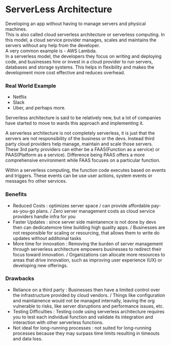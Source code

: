 # ServerLess Architecture 

Developing an app without having to manage servers and physical machines. <br>
This is also called cloud serverless architecture or serverless computing. 
In this model, a cloud service provider manages, scales and maintains the servers without any help from the developer.
<br>A very common example is - AWS Lambda.
<br>In a serverless model, the developers they focus on writing and deploying code, 
and businesses hire or invest in a cloud provider to run servers, databases and storage systems. This helps in flexibility and makes the development more cost effective and reduces overhead.<br>

### Real World Example 
- Netflix
- Slack
- Uber, 
and perhaps more. 

Serverless architecture is said to be relatively new, but a lot of companies have started to move to wards this approach and implementing it. <br>

A serverless architecture is not completely serverless, it is just that the servers are not responsibility of the  business or the devs.
Instead third party cloud providers help manage, maintain and scale those servers. <br>
These 3rd party providers can either be a FAAS(Function as a service) or PAAS(Platform as a service).
Difference being PAAS offers a more comprehensive environment while FAAS focuses on a particular function.
<br>

Within a serverless computing, the function code executes based on events and triggers. 
These events can be use user actions, system events or messages fro other services.  

### Benefits 
- Reduced Costs : optimizes server space / can provide affordable pay-as-you-go plans.
/ Zero server management costs as cloud service providers handle infra for you
- Faster Updates : since server side maintanence is not done by devs then can dedicatemore time building high quality apps. 
/ Businesses are not responsible for scaling or resourcing, that allows them to write do updates without additoinal tasks 
- More time for innovation : Removing the burden of server management through serverless architecture empowers businesses to redirect their focus toward innovation. 
/ Organizations can allocate more resources to areas that drive innovation, such as improving user experience (UX) or developing new offerings.

### Drawbacks 
- Reliance on a third party : Businesses then have a limited control over the infrastructure provided by cloud vendors. / 
Things like configuration and maintainence would not be managed internally, 
leaving the org vulnerable to risks, like server disruptions and performance issues, etc. 
- Testing Difficulties : Testing code using serverless architecture requires you to test each individual function and validate its integration and interaction with other serverless functions. 
- Not ideal for long-running processes : not suited for long-running processes because they may surpass time limits resulting in timeouts and data loss. 